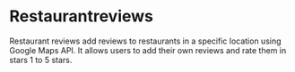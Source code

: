 # Restaurantreviews

Restaurant reviews add reviews to restaurants in a specific location using Google Maps API. It allows users to add their own reviews and rate them in stars 1 to 5 stars.
